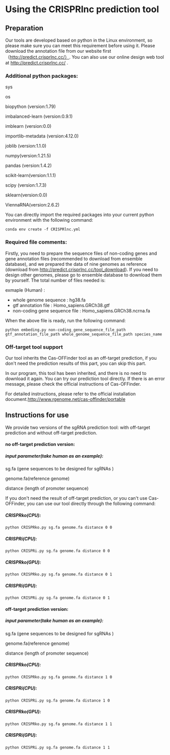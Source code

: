 # Using the CRISPRlnc prediction tool

## Preparation

Our tools are developed based on python in the Linux environment, so please make sure you can meet this requirement before using it. Please download the annotation file from our website first（http://predict.crisprlnc.cc/）. You can also use our online design web tool at http://predict.crisprlnc.cc/ .

### Additional python packages:

sys

os

biopython  (version:1.79)

imbalanced-learn  (version:0.9.1)

imblearn  (version:0.0)

importlib-metadata   (version:4.12.0)

joblib  (version:1.1.0)

numpy(version:1.21.5)

pandas (version:1.4.2)

scikit-learn(version:1.1.1)

scipy  (version:1.7.3)

sklearn(version:0.0)

ViennaRNA(version:2.6.2)

You can directly import the required packages into your current python environment with the following command:

```shell
conda env create -f CRISPRlnc.yml
```

### Required file comments:

Firstly, you need to prepare the sequence files of non-coding genes and gene annotation files (recommended to download from ensemble database), and we prepared the data of nine genomes as reference (download from http://predict.crisprlnc.cc/tool_download). If you need to design other genomes, please go to ensemble database to download them by yourself. The total number of files needed is:

exmaple (Human) :

- whole genome sequence : hg38.fa
- gtf annotation file : Homo_sapiens.GRCh38.gtf
- non-coding gene sequence file : Homo_sapiens.GRCh38.ncrna.fa

When the above file is ready, run the following command:

```shell
python embeding.py non-coding_gene_sequence_file_path gtf_annotation_file_path whole_genome_sequence_file_path species_name
```

### Off-target tool support

Our tool inherits the Cas-OFFinder tool as an off-target prediction, if you don't need the prediction results of this part, you can skip this part.

In our program, this tool has been inherited, and there is no need to download it again. You can try our prediction tool directly. If there is an error message, please check the official instructions of Cas-OFFinder. 

For detailed instructions, please refer to the official installation document.http://www.rgenome.net/cas-offinder/portable

## Instructions for use

We provide two versions of the sgRNA prediction tool: with off-target prediction and without off-target prediction.

#### no off-target prediction version:

##### input parameter(take human as an example):

sg.fa (gene sequences to be designed for sgRNAs )

genome.fa(reference genome)

distance (length of promoter sequence)

If you don't need the result of off-target prediction, or you can't use Cas-OFFinder, you can use our tool directly through the following command:

##### CRISPRko(CPU):

```shell
python CRISPRko.py sg.fa genome.fa distance 0 0
```

##### CRISPRi(CPU):

```shell
python CRISPRi.py sg.fa genome.fa distance 0 0
```

##### CRISPRko(GPU):

```shell
python CRISPRko.py sg.fa genome.fa distance 0 1
```

##### CRISPRi(GPU):

```shell
python CRISPRi.py sg.fa genome.fa distance 0 1
```

#### off-target prediction version:

##### input parameter(take human as an example):

sg.fa (gene sequences to be designed for sgRNAs )

genome.fa(reference genome)

distance (length of promoter sequence)

##### CRISPRko(CPU):

```shell
python CRISPRko.py sg.fa genome.fa distance 1 0
```

##### CRISPRi(CPU):

```
python CRISPRi.py sg.fa genome.fa distance 1 0
```

##### CRISPRko(GPU):

```shell
python CRISPRko.py sg.fa genome.fa distance 1 1
```

##### CRISPRi(GPU):

```shell
python CRISPRi.py sg.fa genome.fa distance 1 1
```

